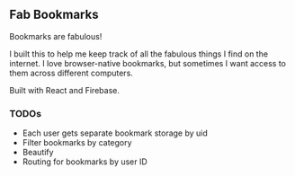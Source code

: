 ## Fab Bookmarks

Bookmarks are fabulous!

I built this to help me keep track of all the fabulous things I find on the internet. I love browser-native bookmarks, but sometimes I want access to them across different computers.

Built with React and Firebase.

### TODOs

- Each user gets separate bookmark storage by uid
- Filter bookmarks by category
- Beautify
- Routing for bookmarks by user ID
